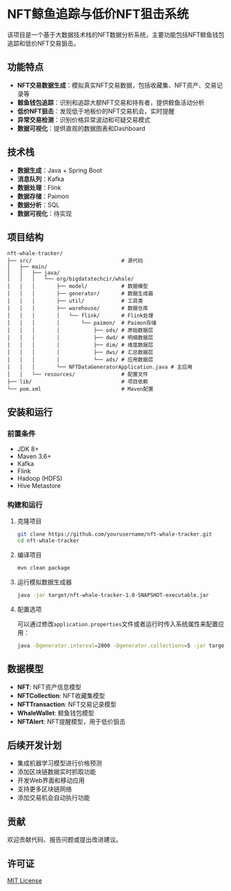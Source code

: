 # NFT鲸鱼追踪与低价NFT狙击系统

该项目是一个基于大数据技术栈的NFT数据分析系统，主要功能包括NFT鲸鱼钱包追踪和低价NFT交易狙击。

## 功能特点

- **NFT交易数据生成**：模拟真实NFT交易数据，包括收藏集、NFT资产、交易记录等
- **鲸鱼钱包追踪**：识别和追踪大额NFT交易和持有者，提供鲸鱼活动分析
- **低价NFT狙击**：发现低于地板价的NFT交易机会，实时提醒
- **异常交易检测**：识别价格异常波动和可疑交易模式
- **数据可视化**：提供直观的数据图表和Dashboard

## 技术栈

- **数据生成**：Java + Spring Boot
- **消息队列**：Kafka
- **数据处理**：Flink
- **数据存储**：Paimon
- **数据分析**：SQL
- **数据可视化**：待实现

## 项目结构

```
nft-whale-tracker/
├── src/                             # 源代码
│   ├── main/
│   │   ├── java/
│   │   │   └── org/bigdatatechcir/whale/
│   │   │       ├── model/           # 数据模型
│   │   │       ├── generator/       # 数据生成器
│   │   │       ├── util/            # 工具类
│   │   │       ├── warehouse/       # 数据仓库
│   │   │       │   └── flink/       # Flink处理
│   │   │       │       └── paimon/  # Paimon存储
│   │   │       │           ├── ods/ # 原始数据层
│   │   │       │           ├── dwd/ # 明细数据层
│   │   │       │           ├── dim/ # 维度数据层
│   │   │       │           ├── dws/ # 汇总数据层
│   │   │       │           └── ads/ # 应用数据层
│   │   │       └── NFTDataGeneratorApplication.java # 主应用
│   │   └── resources/               # 配置文件
├── lib/                             # 项目依赖
└── pom.xml                          # Maven配置
```

## 安装和运行

### 前置条件

- JDK 8+
- Maven 3.6+
- Kafka
- Flink
- Hadoop (HDFS)
- Hive Metastore

### 构建和运行

1. 克隆项目
   ```bash
   git clone https://github.com/yourusername/nft-whale-tracker.git
   cd nft-whale-tracker
   ```

2. 编译项目
   ```bash
   mvn clean package
   ```

3. 运行模拟数据生成器
   ```bash
   java -jar target/nft-whale-tracker-1.0-SNAPSHOT-executable.jar
   ```

4. 配置选项
   
   可以通过修改`application.properties`文件或者运行时传入系统属性来配置应用：
   
   ```bash
   java -Dgenerator.interval=2000 -Dgenerator.collections=5 -jar target/nft-whale-tracker-1.0-SNAPSHOT-executable.jar
   ```

## 数据模型

- **NFT**: NFT资产信息模型
- **NFTCollection**: NFT收藏集模型
- **NFTTransaction**: NFT交易记录模型
- **WhaleWallet**: 鲸鱼钱包模型
- **NFTAlert**: NFT提醒模型，用于低价狙击

## 后续开发计划

- 集成机器学习模型进行价格预测
- 添加区块链数据实时抓取功能
- 开发Web界面和移动应用
- 支持更多区块链网络
- 添加交易机会自动执行功能

## 贡献

欢迎贡献代码、报告问题或提出改进建议。

## 许可证

[MIT License](LICENSE) 